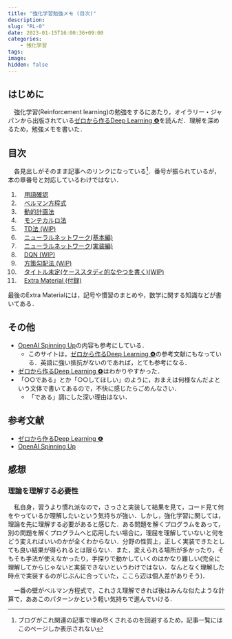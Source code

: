 ```yaml
---
title: "強化学習勉強メモ (目次)"
description: 
slug: "RL-0"
date: 2023-01-15T16:00:36+09:00
categories:
    - 強化学習
tags:
image: 
hidden: false
---
```


## はじめに
　強化学習(Reinforcement learning)の勉強をするにあたり，オイラリー・ジャパンから出版されている[ゼロから作るDeep Learning ❹](https://www.oreilly.co.jp/books/9784873119755/)を読んだ．理解を深めるため，勉強メモを書いた．

## 目次
　各見出しがそのまま記事へのリンクになっている[^1]．番号が振られているが，本の章番号と対応しているわけではない．

[^1]:ブログがこれ関連の記事で埋め尽くされるのを回避するため，記事一覧にはこのページしか表示されない

1. 　[用語確認](/my-blog-4/contents/rl-1/)
1. 　[ベルマン方程式](/my-blog-4/contents/rl-2/)
1. 　[動的計画法](/my-blog-4/contents/rl-3/)
1. 　[モンテカルロ法](/my-blog-4/contents/rl-4/)
1. 　[TD法 (WIP)](/my-blog-4/contents/rl-5/)
1. 　[ニューラルネットワーク(基本編)](/my-blog-4/contents/rl-6/)
1. 　[ニューラルネットワーク(実装編)](/my-blog-4/contents/rl-7/)
1. 　[DQN (WIP)](/my-blog-4/contents/rl-8/)
1. 　[方策勾配法 (WIP)](/my-blog-4/contents/rl-9/)
1. 　[タイトル未定(ケーススタディ的なやつを書く)(WIP)](/my-blog-4/contents/rl-10/)
11. 　[Extra Material (付録)](/my-blog-4/contents/rl-ex/)

最後のExtra Materialには，記号や慣習のまとめや，数学に関する知識などが書いてある．

## その他
- [OpenAI Spinning Up](https://spinningup.openai.com/en/latest/index.html#)の内容も参考にしている．
    - このサイトは，[ゼロから作るDeep Learning ❹](https://www.oreilly.co.jp/books/9784873119755/)の参考文献にもなっている．英語に強い抵抗がないのであれば，とても参考になる．
- [ゼロから作るDeep Learning ❹](https://www.oreilly.co.jp/books/9784873119755/)はわかりやすかった．
- 「○○である」とか「○○してほしい」のように，おまえは何様なんだよという文体で書いてあるので，不快に感じたらごめんなさい．
    - 「である」調にした深い理由はない．

## 参考文献
- [ゼロから作るDeep Learning ❹](https://www.oreilly.co.jp/books/9784873119755/)
- [OpenAI Spinning Up](https://spinningup.openai.com/en/latest/index.html#)

## 感想
### 理論を理解する必要性
　私自身，習うより慣れ派なので，さっさと実装して結果を見て，コード見て何をやっているか理解したいという気持ちが強い．しかし，強化学習に関しては，理論を先に理解する必要があると感じた．ある問題を解くプログラムをあって，別の問題を解くプログラムへと応用したい場合に，理屈を理解していないと何をどう変えればいいのかが全くわからない．分野の性質上，正しく実装できたとしても良い結果が得られるとは限らない．また，変えられる場所が多かったり，そもそも手法が使えなかったり，手探りで動かしていくのはかなり難しい(完全に理解してからじゃないと実装できないというわけではない．なんとなく理解した時点で実装するのがじぶんに合っていた，ここら辺は個人差がありそう)．

　一番の壁がベルマン方程式で，これさえ理解できれば後はみんな似たような計算で，ああこのパターンかという軽い気持ちで進んでいける．
